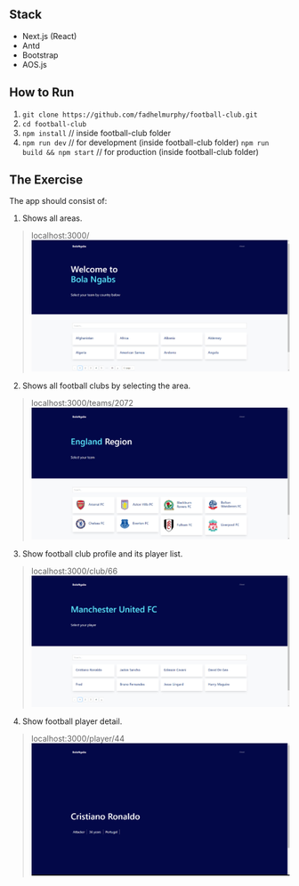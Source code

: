 ## Stack
 - Next.js (React)
 - Antd
 - Bootstrap
 - AOS.js

## How to Run
1. `git clone https://github.com/fadhelmurphy/football-club.git`
2. `cd football-club`
3. `npm install` // inside football-club folder
4. `npm run dev` // for development (inside football-club folder)
`npm run build && npm start` // for production (inside football-club folder)

## **The Exercise**
The app should consist of:
1. Shows all areas.
> localhost:3000/
![1](img/1.png)
2. Shows all football clubs by selecting the area.
> localhost:3000/teams/2072
![2](img/2.png)
3. Show football club profile and its player list.
> localhost:3000/club/66
![3](img/3.png)
4. Show football player detail.
> localhost:3000/player/44
![4](img/4.png)

